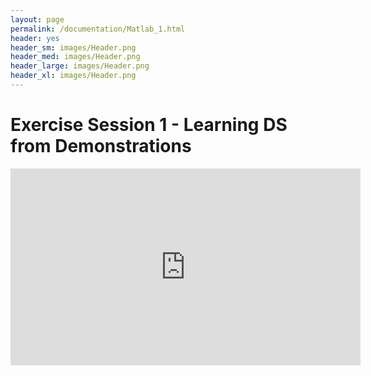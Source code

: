 ```yaml
---
layout: page
permalink: /documentation/Matlab_1.html
header: yes
header_sm: images/Header.png
header_med: images/Header.png
header_large: images/Header.png
header_xl: images/Header.png
--- 
```

<h1>Exercise Session 1 - Learning DS from Demonstrations </h1>

<iframe width="560" height="315" src="https://www.youtube.com/embed/5fQO9Oluih0" frameborder="0" allow="autoplay; encrypted-media" allowfullscreen></iframe>
